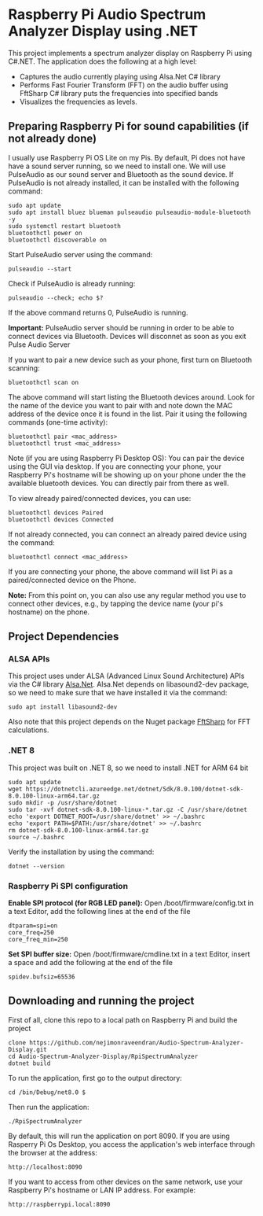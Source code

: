 # Raspberry Pi Audio Spectrum Analyzer Display using .NET
This project implements a spectrum analyzer display on Raspberry Pi using C#.NET. The application does the following at a high level:
- Captures the audio currently playing using Alsa.Net C# library
- Performs Fast Fourier Transform (FFT) on the audio buffer using FftSharp C# library puts the frequencies into specified bands
- Visualizes the frequencies as levels.   

## Preparing Raspberry Pi for sound capabilities (if not already done)

I usually use Raspberry Pi OS Lite on my Pis. By default, Pi does not have have a sound server running, so we need to install one.  We will use PulseAudio as our sound server and Bluetooth as the sound device. If PulseAudio is not already installed, it can be installed with the following command:

```
sudo apt update
sudo apt install bluez blueman pulseaudio pulseaudio-module-bluetooth -y 
sudo systemctl restart bluetooth
bluetoothctl power on
bluetoothctl discoverable on
```

Start PulseAudio server using the command:
```
pulseaudio --start
```

Check if PulseAudio is already running:
```
pulseaudio --check; echo $?
```
If the above command returns 0, PulseAudio is running.

**Important:**  PulseAudio server should be running in order to be able to connect devices via Bluetooth.  Devices will disconnet as soon as you exit Pulse Audio Server


If you want to pair a new device such as your phone, first turn on Bluetooth scanning:
```
bluetoothctl scan on
```
The above command will start listing the Bluetooth devices around.  Look for the name of the device you want to pair with and note down the MAC address of the device once it is found in the list.  Pair it using the following commands (one-time activity):
```
bluetoothctl pair <mac_address>
bluetoothctl trust <mac_address>
```

Note (if you are using Raspberry Pi Desktop OS):  You can pair the device using the GUI via desktop.  If you are connecting your phone, your Raspberry Pi's hostname will be showing up on your phone under the the available bluetooth devices.  You can directly pair from there as well. 

To view already paired/connected devices, you can use:
```
bluetoothctl devices Paired
bluetoothctl devices Connected
``` 

If not already connected, you can connect an already paired device using the command:
```
bluetoothctl connect <mac_address>
```
If you are connecting your phone, the above command will list Pi as a paired/connected device on the Phone. 

**Note:** From this point on, you can also use any regular method you use to connect other devices, e.g., by tapping the device name (your pi's hostname) on the phone. 

## Project Dependencies
### ALSA APIs
This project uses under ALSA (Advanced Linux Sound Architecture) APIs via the C# library [Alsa.Net](https://www.nuget.org/packages/Alsa.Net).  Alsa.Net depends on libasound2-dev package, so we need to make sure that we have installed it via the command:
```
sudo apt install libasound2-dev
```

Also note that this project depends on the Nuget package [FftSharp](https://www.nuget.org/packages/FftSharp) for FFT calculations.

### .NET 8
This project was built on .NET 8, so we need to install .NET for ARM 64 bit
```
sudo apt update
wget https://dotnetcli.azureedge.net/dotnet/Sdk/8.0.100/dotnet-sdk-8.0.100-linux-arm64.tar.gz
sudo mkdir -p /usr/share/dotnet
sudo tar -xvf dotnet-sdk-8.0.100-linux-*.tar.gz -C /usr/share/dotnet
echo 'export DOTNET_ROOT=/usr/share/dotnet' >> ~/.bashrc
echo 'export PATH=$PATH:/usr/share/dotnet' >> ~/.bashrc
rm dotnet-sdk-8.0.100-linux-arm64.tar.gz
source ~/.bashrc
```
Verify the installation by using the command:
```
dotnet --version
```

### Raspberry Pi SPI configuration
**Enable SPI protocol (for RGB LED panel):**  Open /boot/firmware/config.txt in a text Editor, add the following lines at the end of the file
```
dtparam=spi=on
core_freq=250
core_freq_min=250
```

**Set SPI buffer size:**  Open /boot/firmware/cmdline.txt in a text Editor, insert a space and add the following at the end of the file
```
spidev.bufsiz=65536
```

## Downloading and running the project
First of all, clone this repo to a local path on Raspberry Pi and build the project

```
clone https://github.com/nejimonraveendran/Audio-Spectrum-Analyzer-Display.git
cd Audio-Spectrum-Analyzer-Display/RpiSpectrumAnalyzer
dotnet build
```

To run the application, first go to the output directory:
```
cd /bin/Debug/net8.0 $ 
```

Then run the application:

```
./RpiSpectrumAnalyzer
```

By default, this will run the application on port 8090.  If you are using Rasperry Pi Os Desktop, you access the application's web interface through the browser at the address:

```
http://localhost:8090
```

If you want to access from other devices on the same network, use your Raspberry Pi's hostname or LAN IP address.  For example:

```
http://raspberrypi.local:8090
```










